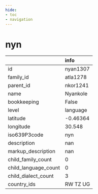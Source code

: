 ```yaml
---
hide:
- toc
- navigation
---
```

# nyn
|                      | info     |
|:---------------------|:---------|
| id                   | nyan1307 |
| family_id            | atla1278 |
| parent_id            | nkor1241 |
| name                 | Nyankole |
| bookkeeping          | False    |
| level                | language |
| latitude             | -0.46364 |
| longitude            | 30.548   |
| iso639P3code         | nyn      |
| description          | nan      |
| markup_description   | nan      |
| child_family_count   | 0        |
| child_language_count | 0        |
| child_dialect_count  | 3        |
| country_ids          | RW TZ UG |